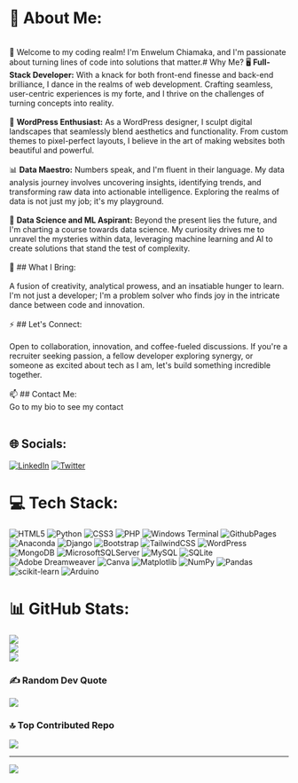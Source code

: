 # 💫 About Me:
<br>🚀 Welcome to my coding realm! I'm Enwelum Chiamaka, and I'm passionate about turning lines of code into solutions that matter.# Why Me? 🖥️ **Full-Stack Developer:** With a knack for both front-end finesse and back-end brilliance, I dance in the realms of web development. Crafting seamless, user-centric experiences is my forte, and I thrive on the challenges of turning concepts into reality.<br><br>🎨 **WordPress Enthusiast:** As a WordPress designer, I sculpt digital landscapes that seamlessly blend aesthetics and functionality. From custom themes to pixel-perfect layouts, I believe in the art of making websites both beautiful and powerful.<br><br>📊 **Data Maestro:** Numbers speak, and I'm fluent in their language. My data analysis journey involves uncovering insights, identifying trends, and transforming raw data into actionable intelligence. Exploring the realms of data is not just my job; it's my playground.<br><br>🚀 **Data Science and ML Aspirant:** Beyond the present lies the future, and I'm charting a course towards data science. My curiosity drives me to unravel the mysteries within data, leveraging machine learning and AI to create solutions that stand the test of complexity.<br><br>💼 ## What I Bring: <br><br>A fusion of creativity, analytical prowess, and an insatiable hunger to learn. I'm not just a developer; I'm a problem solver who finds joy in the intricate dance between code and innovation.<br><br>⚡ ## Let's Connect: <br><br>Open to collaboration, innovation, and coffee-fueled discussions. If you're a recruiter seeking passion, a fellow developer exploring synergy, or someone as excited about tech as I am, let's build something incredible together.<br><br>📫 ## Contact Me: <br>Go to my bio to see my contact <br><br>


## 🌐 Socials:
[![LinkedIn](https://img.shields.io/badge/LinkedIn-%230077B5.svg?logo=linkedin&logoColor=white)](https://linkedin.com/in/https://www.linkedin.com/in/enwelum-chiamaka) [![Twitter](https://img.shields.io/badge/Twitter-%231DA1F2.svg?logo=Twitter&logoColor=white)](https://twitter.com/https://twitter.com/Amaka21060781) 

# 💻 Tech Stack:
![HTML5](https://img.shields.io/badge/html5-%23E34F26.svg?style=for-the-badge&logo=html5&logoColor=white) ![Python](https://img.shields.io/badge/python-3670A0?style=for-the-badge&logo=python&logoColor=ffdd54) ![CSS3](https://img.shields.io/badge/css3-%231572B6.svg?style=for-the-badge&logo=css3&logoColor=white) ![PHP](https://img.shields.io/badge/php-%23777BB4.svg?style=for-the-badge&logo=php&logoColor=white) ![Windows Terminal](https://img.shields.io/badge/Windows%20Terminal-%234D4D4D.svg?style=for-the-badge&logo=windows-terminal&logoColor=white) ![GithubPages](https://img.shields.io/badge/github%20pages-121013?style=for-the-badge&logo=github&logoColor=white) ![Anaconda](https://img.shields.io/badge/Anaconda-%2344A833.svg?style=for-the-badge&logo=anaconda&logoColor=white) ![Django](https://img.shields.io/badge/django-%23092E20.svg?style=for-the-badge&logo=django&logoColor=white) ![Bootstrap](https://img.shields.io/badge/bootstrap-%238511FA.svg?style=for-the-badge&logo=bootstrap&logoColor=white) ![TailwindCSS](https://img.shields.io/badge/tailwindcss-%2338B2AC.svg?style=for-the-badge&logo=tailwind-css&logoColor=white) ![WordPress](https://img.shields.io/badge/WordPress-%23117AC9.svg?style=for-the-badge&logo=WordPress&logoColor=white) ![MongoDB](https://img.shields.io/badge/MongoDB-%234ea94b.svg?style=for-the-badge&logo=mongodb&logoColor=white) ![MicrosoftSQLServer](https://img.shields.io/badge/Microsoft%20SQL%20Server-CC2927?style=for-the-badge&logo=microsoft%20sql%20server&logoColor=white) ![MySQL](https://img.shields.io/badge/mysql-%2300000f.svg?style=for-the-badge&logo=mysql&logoColor=white) ![SQLite](https://img.shields.io/badge/sqlite-%2307405e.svg?style=for-the-badge&logo=sqlite&logoColor=white) ![Adobe Dreamweaver](https://img.shields.io/badge/Adobe%20Dreamweaver-FF61F6.svg?style=for-the-badge&logo=Adobe%20Dreamweaver&logoColor=white) ![Canva](https://img.shields.io/badge/Canva-%2300C4CC.svg?style=for-the-badge&logo=Canva&logoColor=white) ![Matplotlib](https://img.shields.io/badge/Matplotlib-%23ffffff.svg?style=for-the-badge&logo=Matplotlib&logoColor=black) ![NumPy](https://img.shields.io/badge/numpy-%23013243.svg?style=for-the-badge&logo=numpy&logoColor=white) ![Pandas](https://img.shields.io/badge/pandas-%23150458.svg?style=for-the-badge&logo=pandas&logoColor=white) ![scikit-learn](https://img.shields.io/badge/scikit--learn-%23F7931E.svg?style=for-the-badge&logo=scikit-learn&logoColor=white) ![Arduino](https://img.shields.io/badge/-Arduino-00979D?style=for-the-badge&logo=Arduino&logoColor=white)
# 📊 GitHub Stats:
![](https://github-readme-stats.vercel.app/api?username=enwelumchiamaka&theme=dark&hide_border=false&include_all_commits=true&count_private=true)<br/>
![](https://github-readme-streak-stats.herokuapp.com/?user=enwelumchiamaka&theme=dark&hide_border=false)<br/>
![](https://github-readme-stats.vercel.app/api/top-langs/?username=enwelumchiamaka&theme=dark&hide_border=false&include_all_commits=true&count_private=true&layout=compact)

### ✍️ Random Dev Quote
![](https://quotes-github-readme.vercel.app/api?type=horizontal&theme=radical)

### 🔝 Top Contributed Repo
![](https://github-contributor-stats.vercel.app/api?username=enwelumchiamaka&limit=5&theme=dark&combine_all_yearly_contributions=true)

---
[![](https://visitcount.itsvg.in/api?id=enwelumchiamaka&icon=0&color=0)](https://visitcount.itsvg.in)

<!-- Proudly created with GPRM ( https://gprm.itsvg.in ) -->
